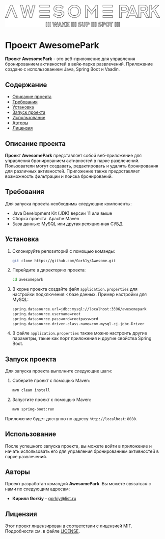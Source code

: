 ![Awesome](src/main/resources/images/awesome.png)

# Проект AwesomePark

**Проект AwesomePark** - это веб-приложение для управления бронированием активностей в вейк-парке развлечений. Приложение создано с использованием Java, Spring Boot и Vaadin.

## Содержание

- [Описание проекта](#описание-проекта)
- [Требования](#требования)
- [Установка](#установка)
- [Запуск проекта](#запуск-проекта)
- [Использование](#использование)
- [Авторы](#авторы)
- [Лицензия](#лицензия)

## Описание проекта

**Проект AwesomePark** представляет собой веб-приложение для управления бронированием активностей в парке развлечений. Пользователи могут создавать, редактировать и удалять бронирования для различных активностей. Приложение также предоставляет возможность фильтрации и поиска бронирований.

## Требования

Для запуска проекта необходимы следующие компоненты:

- Java Development Kit (JDK) версии 11 или выше
- Сборка проекта: Apache Maven
- База данных: MySQL или другая реляционная СУБД

## Установка

1. Склонируйте репозиторий с помощью команды:

   ```bash
   git clone https://github.com/Gork1y/Awesome.git
   ```

2. Перейдите в директорию проекта:

   ```bash
   cd awesomepark
   ```

3. В корне проекта создайте файл `application.properties` для настройки подключения к базе данных. Пример настройки для MySQL:

   ```properties
   spring.datasource.url=jdbc:mysql://localhost:3306/awesomepark
   spring.datasource.username=root
   spring.datasource.password=rootpassword
   spring.datasource.driver-class-name=com.mysql.cj.jdbc.Driver
   ```

4. В файле `application.properties` также можно настроить другие параметры, такие как порт приложения и другие свойства Spring Boot.

## Запуск проекта

Для запуска проекта выполните следующие шаги:

1. Соберите проект с помощью Maven:

   ```bash
   mvn clean install
   ```

2. Запустите проект с помощью Maven:

   ```bash
   mvn spring-boot:run
   ```

Приложение будет доступно по адресу `http://localhost:8080`.

## Использование

После успешного запуска проекта, вы можете войти в приложение и начать использовать его для управления бронированием активностей в парке развлечений.

## Авторы

Проект разработан командой **AwesomePark**. Вы можете связаться с нами по следующим адресам:

- **Кирилл Gorkiy** - gorkiy@list.ru

## Лицензия

Этот проект лицензирован в соответствии с лицензией MIT. Подробности см. в файле [LICENSE](LICENSE).
